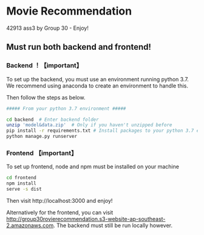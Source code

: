 # Movie Recommendation
42913 ass3 by Group 30 - Enjoy!

## Must run both backend and frontend!



### Backend ！【important】

To set up the backend, you must use an environment running python 3.7. We recommend using anaconda to create an environment to handle this. 

Then follow the steps as below.

```bash
##### From your python 3.7 environment #####

cd backend  # Enter backend folder
unzip 'model&data.zip'  # Only if you haven't unzipped before
pip install -r requirements.txt # Install packages to your python 3.7 environment
python manage.py runserver 
```



### Frontend 【important】

To set up frontend, node and npm must be installed on your machine

```bash
cd frontend
npm install
serve -s dist
```

Then visit http://localhost:3000 and enjoy!

Alternatively for the frontend, you can visit http://group30rovierecommendation.s3-website-ap-southeast-2.amazonaws.com. The backend must still be run locally however.




